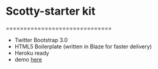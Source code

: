 # Scotty-starter kit
==============================
- Twitter Bootstrap 3.0
- HTML5 Boilerplate (written in Blaze for faster delivery)
- Heroku ready
- demo [here](http://quiet-sea-8306.herokuapp.com "here")



